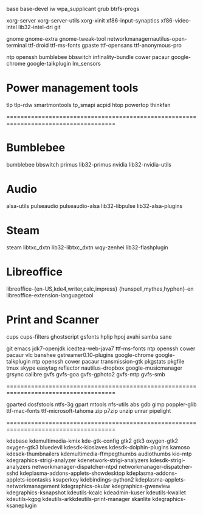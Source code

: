 base base-devel iw wpa_supplicant grub btrfs-progs

xorg-server xorg-server-utils xorg-xinit xf86-input-synaptics xf86-video-intel lib32-intel-dri git

gnome gnome-extra gnome-tweak-tool networkmanagernautilus-open-terminal ttf-droid ttf-ms-fonts gpaste ttf-opensans ttf-anonymous-pro

ntp openssh bumblebee bbswitch infinality-bundle cower pacaur google-chrome google-talkplugin lm_sensors

# Power management tools
tlp tlp-rdw smartmontools tp_smapi acpid htop powertop thinkfan

=====================================================================================



# Bumblebee
bumblebee bbswitch primus lib32-primus nvidia lib32-nvidia-utils

# Audio
alsa-utils pulseaudio pulseaudio-alsa lib32-libpulse lib32-alsa-plugins

# Steam
steam libtxc_dxtn lib32-libtxc_dxtn wqy-zenhei lib32-flashplugin

# Libreoffice
libreoffice-{en-US,kde4,writer,calc,impress} {hunspell,mythes,hyphen}-en libreoffice-extension-languagetool

# Print and Scanner
cups cups-filters ghostscript gsfonts hplip hpoj avahi samba sane 

git emacs jdk7-openjdk icedtea-web-java7 ttf-ms-fonts ntp openssh cower pacaur vlc banshee gstreamer0.10-plugins google-chrome google-talkplugin ntp openssh cower pacaur transmission-gtk pkgstats pkgfile tmux skype easytag reflector nautilus-dropbox google-musicmanager grsync calibre gvfs gvfs-goa gvfs-gphoto2 gvfs-mtp gvfs-smb


=====================================================================================


gparted dosfstools ntfs-3g gpart mtools nfs-utils abs gdb gimp poppler-glib ttf-mac-fonts ttf-microsoft-tahoma zip p7zip unzip unrar pipelight


=====================================================================================

kdebase kdemultimedia-kmix kde-gtk-config gtk2 gtk3 oxygen-gtk2 oxygen-gtk3 bluedevil kdesdk-kioslaves kdesdk-dolphin-plugins kamoso kdesdk-thumbnailers kdemultimedia-ffmpegthumbs audiothumbs kio-mtp kdegraphics-strigi-analyzer kdenetwork-strigi-analyzers kdesdk-strigi-analyzers networkmanager-dispatcher-ntpd networkmanager-dispatcher-sshd kdeplasma-addons-applets-showdesktop kdeplasma-addons-applets-icontasks ksuperkey kdebindings-python2 kdeplasma-applets-networkmanagement kdegraphics-okular kdegraphics-gwenview kdegraphics-ksnapshot kdeutils-kcalc kdeadmin-kuser kdeutils-kwallet kdeutils-kgpg kdeutils-arkkdeutils-print-manager skanlite kdegraphics-ksaneplugin